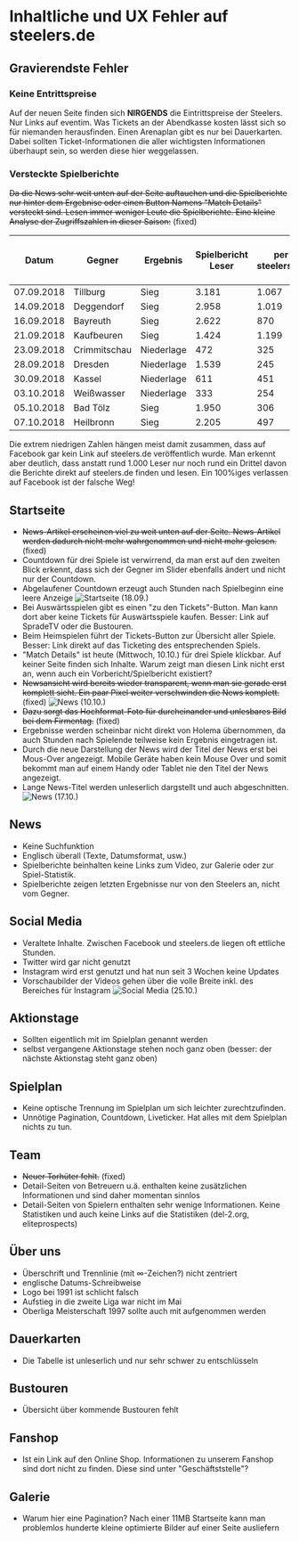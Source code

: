 # Inhaltliche und UX Fehler auf steelers.de

## Gravierendste Fehler

### Keine Entrittspreise

Auf der neuen Seite finden sich __NIRGENDS__ die Eintrittspreise der Steelers. Nur Links auf eventim. Was Tickets an der Abendkasse kosten lässt sich so für niemanden herausfinden. Einen Arenaplan gibt es nur bei Dauerkarten. Dabei sollten Ticket-Informationen die aller wichtigsten Informationen überhaupt sein, so werden diese hier weggelassen.

### Versteckte Spielberichte

~~Da die News sehr weit unten auf der Seite auftauchen und die Spielberichte nur hinter dem Ergebnise oder einen Button Namens "Match Details" versteckt sind. Lesen immer weniger Leute die Spielberichte. Eine kleine Analyse der Zugriffszahlen in dieser Saison:~~ (fixed)

| Datum      | Gegner       | Ergebnis   | Spielbericht Leser | per steelers.de | extern (Facebook, Links, usw) |
|------------|--------------|------------|--------------------|-----------------|-------------------------------|
| 07.09.2018 | Tillburg     | Sieg       | 3.181              | 1.067           | 2.114                         |
| 14.09.2018 | Deggendorf   | Sieg       | 2.958              | 1.019           | 1.939                         |
| 16.09.2018 | Bayreuth     | Sieg       | 2.622              | 870             | 1.752                         |
| 21.09.2018 | Kaufbeuren   | Sieg       | 1.424              | 1.199           | 225                           |
| 23.09.2018 | Crimmitschau | Niederlage | 472                | 325             | 147                           |
| 28.09.2018 | Dresden      | Niederlage | 1.539              | 245             | 1.294                         |
| 30.09.2018 | Kassel       | Niederlage | 611                | 451             | 160                           |
| 03.10.2018 | Weißwasser   | Niederlage | 333                | 254             | 79                            |
| 05.10.2018 | Bad Tölz     | Sieg       | 1.950              | 306             | 1.644                         |
| 07.10.2018 | Heilbronn    | Sieg       | 2.205              | 497             | 1.708                         |

Die extrem niedrigen Zahlen hängen meist damit zusammen, dass auf Facebook gar kein Link auf steelers.de veröffentlich wurde.
Man erkennt aber deutlich, dass anstatt rund 1.000 Leser nur noch rund ein Drittel davon die Berichte direkt auf steelers.de finden und lesen. Ein 100%iges verlassen auf Facebook ist der falsche Weg!

## Startseite

+ ~~News-Artikel erscheinen viel zu weit unten auf der Seite. News-Artikel werden dadurch nicht mehr wahrgenommen und nicht mehr gelesen.~~ (fixed)
+ Countdown für drei Spiele ist verwirrend, da man erst auf den zweiten Blick erkennt, dass sich der Gegner im Slider ebenfalls ändert und nicht nur der Countdown.
+ Abgelaufener Countdown erzeugt auch Stunden nach Spielbeginn eine leere Anzeige
![Startseite (18.09.)](/pages/startseite-18-09-30.png)
+ Bei Auswärtsspielen gibt es einen "zu den Tickets"-Button. Man kann dort aber keine Tickets für Auswärtsspiele kaufen. Besser: Link auf SpradeTV oder die Bustouren.
+ Beim Heimspielen führt der Tickets-Button zur Übersicht aller Spiele. Besser: Link direkt auf das Ticketing des entsprechenden Spiels.
+ "Match Details" ist heute (Mittwoch, 10.10.) für drei Spiele klickbar. Auf keiner Seite finden sich Inhalte. Warum zeigt man diesen Link nicht erst an, wenn auch ein Vorbericht/Spielbericht existiert?
+ ~~Newsansicht wird bereits wieder transparent, wenn man sie gerade erst komplett sieht. Ein paar Pixel weiter verschwinden die News komplett.~~ (fixed)
![News (10.10.)](/pages/newsansicht-10-10.PNG)
+ ~~Dazu sorgt das Hochformat-Foto für durcheinander und unlesbares Bild bei dem Firmentag.~~ (fixed)
+ Ergebnisse werden scheinbar nicht direkt von Holema übernommen, da auch Stunden nach Spielende teilweise kein Ergebnis eingetragen ist.
+ Durch die neue Darstellung der News wird der Titel der News erst bei Mous-Over angezeigt. Mobile Geräte haben kein Mouse Over und somit bekommt man auf einem Handy oder Tablet nie den Titel der News angezeigt.
+ Lange News-Titel werden unleserlich dargstellt und auch abgeschnitten.
![News (17.10.)](/pages/newsansicht-10-17.PNG)

## News
+ Keine Suchfunktion
+ Englisch überall (Texte, Datumsformat, usw.)
+ Spielberichte beinhalten keine Links zum Video, zur Galerie oder zur Spiel-Statistik.
+ Spielberichte zeigen letzten Ergebnisse nur von den Steelers an, nicht vom Gegner.

## Social Media
+ Veraltete Inhalte. Zwischen Facebook und steelers.de liegen oft ettliche Stunden.
+ Twitter wird gar nicht genutzt
+ Instagram wird erst genutzt und hat nun seit 3 Wochen keine Updates
+ Vorschaubilder der Videos gehen über die volle Breite inkl. des Bereiches für Instagram
![Social Media (25.10.)](/pages/social-media-18-10-25.png)

## Aktionstage
+ Sollten eigentlich mit im Spielplan genannt werden
+ selbst vergangene Aktionstage stehen noch ganz oben (besser: der nächste Aktionstag steht ganz oben)

## Spielplan
+ Keine optische Trennung im Spielplan um sich leichter zurechtzufinden.
+ Unnötige Pagination, Countdown, Liveticker. Hat alles mit dem Spielplan nichts zu tun.

## Team
+ ~~Neuer Torhüter fehlt.~~ (fixed)
+ Detail-Seiten von Betreuern u.ä. enthalten keine zusätzlichen Informationen und sind daher momentan sinnlos
+ Detail-Seiten von Spielern enthalten sehr wenige Informationen. Keine Statistiken und auch keine Links auf die Statistiken (del-2.org, eliteprospects)

## Über uns
+ Überschrift und Trennlinie (mit ∞-Zeichen?) nicht zentriert
+ englische Datums-Schreibweise
+ Logo bei 1991 ist schlicht falsch
+ Aufstieg in die zweite Liga war nicht im Mai
+ Oberliga Meisterschaft 1997 sollte auch mit aufgenommen werden

## Dauerkarten
+ Die Tabelle ist unleserlich und nur sehr schwer zu entschlüsseln

## Bustouren
+ Übersicht über kommende Bustouren fehlt

## Fanshop
+ Ist ein Link auf den Online Shop. Informationen zu unserem Fanshop sind dort nicht zu finden. Diese sind unter "Geschäftststelle"?

## Galerie
+ Warum hier eine Pagination? Nach einer 11MB Startseite kann man problemlos hunderte kleine optimierte Bilder auf einer Seite ausliefern


